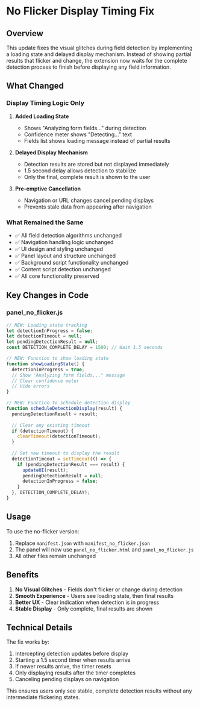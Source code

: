 # No Flicker Display Timing Fix

## Overview

This update fixes the visual glitches during field detection by implementing a loading state and delayed display mechanism. Instead of showing partial results that flicker and change, the extension now waits for the complete detection process to finish before displaying any field information.

## What Changed

### Display Timing Logic Only

1. **Added Loading State**
   - Shows "Analyzing form fields..." during detection
   - Confidence meter shows "Detecting..." text
   - Fields list shows loading message instead of partial results

2. **Delayed Display Mechanism**
   - Detection results are stored but not displayed immediately
   - 1.5 second delay allows detection to stabilize
   - Only the final, complete result is shown to the user

3. **Pre-emptive Cancellation**
   - Navigation or URL changes cancel pending displays
   - Prevents stale data from appearing after navigation

### What Remained the Same

- ✅ All field detection algorithms unchanged
- ✅ Navigation handling logic unchanged
- ✅ UI design and styling unchanged
- ✅ Panel layout and structure unchanged
- ✅ Background script functionality unchanged
- ✅ Content script detection unchanged
- ✅ All core functionality preserved

## Key Changes in Code

### panel_no_flicker.js

```javascript
// NEW: Loading state tracking
let detectionInProgress = false;
let detectionTimeout = null;
let pendingDetectionResult = null;
const DETECTION_COMPLETE_DELAY = 1500; // Wait 1.5 seconds

// NEW: Function to show loading state
function showLoadingState() {
  detectionInProgress = true;
  // Show "Analyzing form fields..." message
  // Clear confidence meter
  // Hide errors
}

// NEW: Function to schedule detection display
function scheduleDetectionDisplay(result) {
  pendingDetectionResult = result;
  
  // Clear any existing timeout
  if (detectionTimeout) {
    clearTimeout(detectionTimeout);
  }
  
  // Set new timeout to display the result
  detectionTimeout = setTimeout(() => {
    if (pendingDetectionResult === result) {
      updateUI(result);
      pendingDetectionResult = null;
      detectionInProgress = false;
    }
  }, DETECTION_COMPLETE_DELAY);
}
```

## Usage

To use the no-flicker version:

1. Replace `manifest.json` with `manifest_no_flicker.json`
2. The panel will now use `panel_no_flicker.html` and `panel_no_flicker.js`
3. All other files remain unchanged

## Benefits

1. **No Visual Glitches** - Fields don't flicker or change during detection
2. **Smooth Experience** - Users see loading state, then final results
3. **Better UX** - Clear indication when detection is in progress
4. **Stable Display** - Only complete, final results are shown

## Technical Details

The fix works by:

1. Intercepting detection updates before display
2. Starting a 1.5 second timer when results arrive
3. If newer results arrive, the timer resets
4. Only displaying results after the timer completes
5. Canceling pending displays on navigation

This ensures users only see stable, complete detection results without any intermediate flickering states.